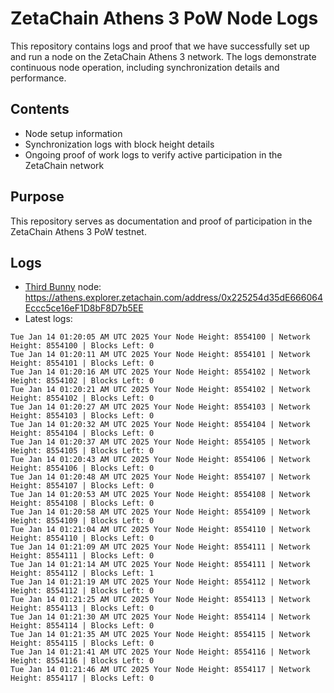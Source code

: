 # ZetaChain Athens 3 PoW Node Logs
This repository contains logs and proof that we have successfully set up and run a node on the ZetaChain Athens 3 network. The logs demonstrate continuous node operation, including synchronization details and performance.

## Contents
- Node setup information
- Synchronization logs with block height details
- Ongoing proof of work logs to verify active participation in the ZetaChain network

## Purpose
This repository serves as documentation and proof of participation in the ZetaChain Athens 3 PoW testnet.

## Logs

- [Third Bunny](https://thirdbunny.xyz/) node: https://athens.explorer.zetachain.com/address/0x225254d35dE666064Eccc5ce16eF1D8bF8D7b5EE
- Latest logs:
```
Tue Jan 14 01:20:05 AM UTC 2025 Your Node Height: 8554100 | Network Height: 8554100 | Blocks Left: 0
Tue Jan 14 01:20:11 AM UTC 2025 Your Node Height: 8554101 | Network Height: 8554101 | Blocks Left: 0
Tue Jan 14 01:20:16 AM UTC 2025 Your Node Height: 8554102 | Network Height: 8554102 | Blocks Left: 0
Tue Jan 14 01:20:21 AM UTC 2025 Your Node Height: 8554102 | Network Height: 8554102 | Blocks Left: 0
Tue Jan 14 01:20:27 AM UTC 2025 Your Node Height: 8554103 | Network Height: 8554103 | Blocks Left: 0
Tue Jan 14 01:20:32 AM UTC 2025 Your Node Height: 8554104 | Network Height: 8554104 | Blocks Left: 0
Tue Jan 14 01:20:37 AM UTC 2025 Your Node Height: 8554105 | Network Height: 8554105 | Blocks Left: 0
Tue Jan 14 01:20:43 AM UTC 2025 Your Node Height: 8554106 | Network Height: 8554106 | Blocks Left: 0
Tue Jan 14 01:20:48 AM UTC 2025 Your Node Height: 8554107 | Network Height: 8554107 | Blocks Left: 0
Tue Jan 14 01:20:53 AM UTC 2025 Your Node Height: 8554108 | Network Height: 8554108 | Blocks Left: 0
Tue Jan 14 01:20:58 AM UTC 2025 Your Node Height: 8554109 | Network Height: 8554109 | Blocks Left: 0
Tue Jan 14 01:21:04 AM UTC 2025 Your Node Height: 8554110 | Network Height: 8554110 | Blocks Left: 0
Tue Jan 14 01:21:09 AM UTC 2025 Your Node Height: 8554111 | Network Height: 8554111 | Blocks Left: 0
Tue Jan 14 01:21:14 AM UTC 2025 Your Node Height: 8554111 | Network Height: 8554112 | Blocks Left: 1
Tue Jan 14 01:21:19 AM UTC 2025 Your Node Height: 8554112 | Network Height: 8554112 | Blocks Left: 0
Tue Jan 14 01:21:25 AM UTC 2025 Your Node Height: 8554113 | Network Height: 8554113 | Blocks Left: 0
Tue Jan 14 01:21:30 AM UTC 2025 Your Node Height: 8554114 | Network Height: 8554114 | Blocks Left: 0
Tue Jan 14 01:21:35 AM UTC 2025 Your Node Height: 8554115 | Network Height: 8554115 | Blocks Left: 0
Tue Jan 14 01:21:41 AM UTC 2025 Your Node Height: 8554116 | Network Height: 8554116 | Blocks Left: 0
Tue Jan 14 01:21:46 AM UTC 2025 Your Node Height: 8554117 | Network Height: 8554117 | Blocks Left: 0
```
